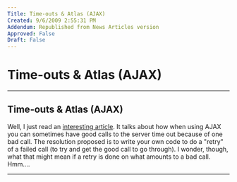 ```yaml
---
Title: Time-outs & Atlas (AJAX)
Created: 9/6/2009 2:55:31 PM
Addendum: Republished from News Articles version
Approved: False
Draft: False
---
```

# Time-outs & Atlas (AJAX)

---

## Time-outs & Atlas (AJAX)
Well, I just read an [interesting article](http://msmvps.com/blogs/omar/archive/2006/09/23/Atlas-5_3A00_-Bad-calls-make-good-calls-timeout.aspx). It talks about how when using AJAX you can sometimes have good calls to the server time out because of one bad call. The resolution proposed is to write your own code to do a "retry" of a failed call (to try and get the good call to go through). I wonder, though, what that might mean if a retry is done on what amounts to a bad call. Hmm....
<script src="/DesktopModules/itcMetaPost/js/m.js" type="text/javascript"></script>


---

